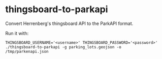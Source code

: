 # thingsboard-to-parkapi

Convert Herrenberg's thingsboard API to the ParkAPI format.

Run it with:

```
THINGSBOARD_USERNAME='<username>' THINGSBOARD_PASSWORD='<password>' ./thingsboard-to-parkapi -g parking_lots.geojson -o /tmp/parkenapi.json
```
